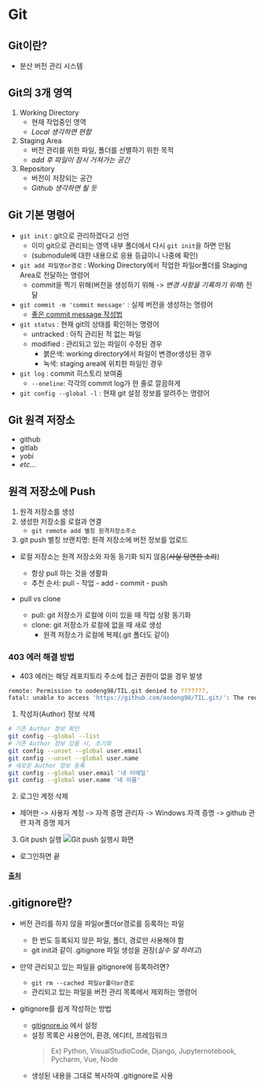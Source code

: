 # Git

## Git이란?

- 분산 버전 관리 시스템

## Git의 3개 영역

1. Working Directory
   - 현재 작업중인 영역
   - _Local 생각하면 편함_
2. Staging Area
   - 버전 관리를 위한 파일, 폴더를 선별하기 위한 목적
   - _add 후 파일이 잠시 거쳐가는 공간_
3. Repository
   - 버전이 저장되는 공간
   - _Github 생각하면 될 듯_

## Git 기본 명령어

- `git init` : git으로 관리하겠다고 선언
  - 이미 git으로 관리되는 영역 내부 폴더에서 다시 `git init`을 하면 안됨
  - (submodule에 대한 내용으로 응용 등급이니 나중에 확인)
- `git add 파일명or경로` : Working Directory에서 작업한 파일or폴더를 Staging Area로 전달하는 명령어
  - commit을 찍기 위해(버전을 생성하기 위해 -> _변경 사항을 기록하기 위해_) 전달
- `git commit -m 'commit message'` : 실제 버전을 생성하는 명령어
  - [좋은 commit message 작성법](./commit_message_rule.md)
- `git status` : 현재 git의 상태를 확인하는 명령어
  - untracked : 아직 관리된 적 없는 파일
  - modified : 관리되고 있는 파일이 수정된 경우
    - 붉은색: working directory에서 파일이 변경or생성된 경우
    - 녹색: staging area에 위치한 파일인 경우
- `git log` : commit 히스토리 보여줌
  - `--oneline`: 각각의 commit log가 한 줄로 깔끔하게
- `git config --global -l` : 현재 git 설정 정보를 알려주는 명령어

## Git 원격 저장소

- github
- gitlab
- yobi
- _etc..._

## 원격 저장소에 Push

1. 원격 저장소를 생성
2. 생성한 저장소를 로컬과 연결
   - `git remote add 별칭 원격저장소주소`
3. git push 별칭 브랜치명: 원격 저장소에 버전 정보를 업로드

- 로컬 저장소는 원격 저장소와 자동 동기화 되지 않음(~~사실 당연한 소리~~)

  - 항상 pull 하는 것을 생활화
  - 추천 순서: pull - 작업 - add - commit - push

- pull vs clone
  - pull: git 저장소가 로컬에 이미 있을 때 작업 상황 동기화
  - clone: git 저장소가 로컬에 없을 때 새로 생성
    - 원격 저장소가 로컬에 복제(.git 폴더도 같이)

### 403 에러 해결 방법

- 403 에러는 해당 레포지토리 주소에 접근 권한이 없을 경우 발생

```bash
remote: Permission to oodeng98/TIL.git denied to ???????.
fatal: unable to access 'https://github.com/oodeng98/TIL.git/': The requested URL returned error: 403
```

1. 작성자(Author) 정보 삭제

```bash
# 기존 Author 정보 확인
git config --global --list
# 기존 Author 정보 있을 시, 초기화
git config --unset --global user.email
git config --unset --global user.name
# 새로운 Author 정보 등록
git config --global user.email '내 이메일'
git config --global user.name '내 이름'
```

2. 로그인 계정 삭제

- 제어판 -> 사용자 계정 -> 자격 증명 관리자 -> Windows 자격 증명 -> github 관련 자격 증명 제거

3. Git push 실행
   ![Git push 실행시 화면](https://img1.daumcdn.net/thumb/R1280x0/?scode=mtistory2&fname=https%3A%2F%2Fblog.kakaocdn.net%2Fdn%2Fcvwpoc%2FbtqDvgxGy4Y%2FhNJg8JSP395eFq7eSTCMDk%2Fimg.png)

- 로그인하면 끝

#### [출처](https://somjang.tistory.com/entry/Git-Git-Bash-%ED%84%B0%EB%AF%B8%EB%84%90-%EA%B3%84%EC%A0%95-%EB%B3%80%EA%B2%BD-%EB%B0%A9%EB%B2%95)

## .gitignore란?

- 버전 관리를 하지 않을 파일or폴더or경로를 등록하는 파일
  - 한 번도 등록되지 않은 파일, 폴더, 경로만 사용해야 함
  - git init과 같이 .gitignore 파일 생성을 권장(_실수 덜 하려고_)
- 만약 관리되고 있는 파일을 gitignore에 등록하려면?

  - `git rm --cached 파일or폴더or경로`
  - 관리되고 있는 파일을 버전 관리 목록에서 제외하는 명령어

- gitignore를 쉽게 작성하는 방법
  - [gitignore.io](https://www.toptal.com/developers/gitignore/) 에서 설정
  - 설정 목록은 사용언어, 환경, 에디터, 프레임워크
    > Ex) Python, VisualStudioCode, Django, Jupyternotebook, Pycharm, Vue, Node
  - 생성된 내용을 그대로 복사하여 .gitignore로 사용
